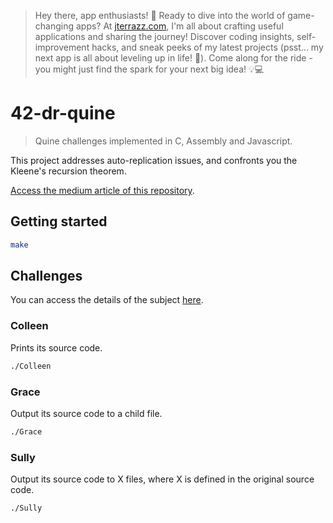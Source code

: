 > Hey there, app enthusiasts! 👋 Ready to dive into the world of game-changing apps? At [jterrazz.com](https://jterrazz.com), I'm all about crafting useful applications and sharing the journey! Discover coding insights, self-improvement hacks, and sneak peeks of my latest projects (psst... my next app is all about leveling up in life! 🚀). Come along for the ride - you might just find the spark for your next big idea! 💡💻

# 42-dr-quine
> Quine challenges implemented in C, Assembly and Javascript.

This project addresses auto-replication issues, and confronts you the Kleene's recursion theorem.

[Access the medium article of this repository](https://www.jterrazz.com/articles/4-write-a-self-replicating-quine-in-c).

## Getting started
```bash
make
```

## Challenges
You can access the details of the subject [here](./_subject.en.pdf).

### Colleen
Prints its source code.

```bash
./Colleen
```

### Grace
Output its source code to a child file.

```bash
./Grace
```

### Sully
Output its source code to X files, where X is defined in the original source code.

```bash
./Sully
```
